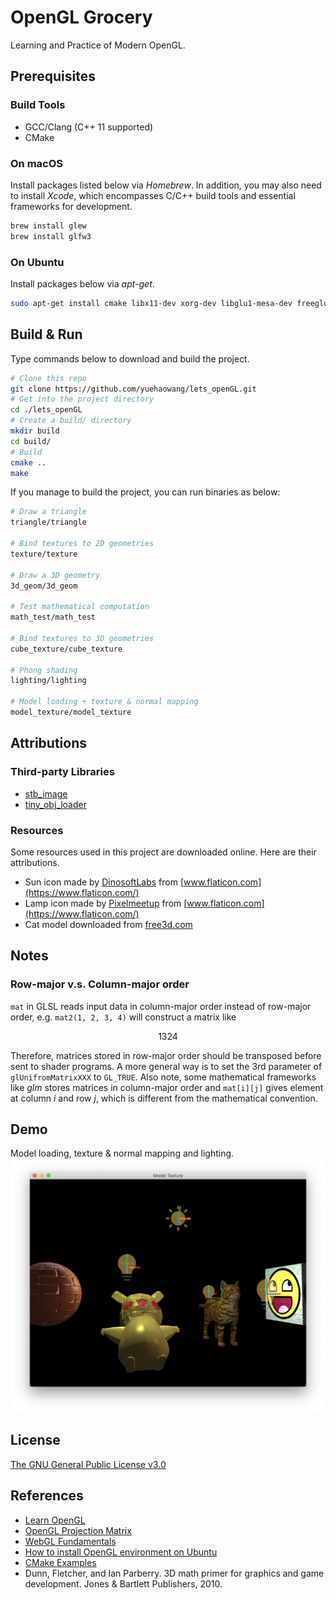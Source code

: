 # OpenGL Grocery

Learning and Practice of Modern OpenGL.


## Prerequisites

### Build Tools

- GCC/Clang (C++ 11 supported)
- CMake

### On macOS

Install packages listed below via *Homebrew*. In addition, you may also need to install *Xcode*, which encompasses C/C++ build tools and essential frameworks for development.

```bash
brew install glew
brew install glfw3
```

### On Ubuntu

Install packages below via *apt-get*.

```bash
sudo apt-get install cmake libx11-dev xorg-dev libglu1-mesa-dev freeglut3-dev libglew1.5 libglew1.5-dev libglu1-mesa libglu1-mesa-dev libgl1-mesa-glx libgl1-mesa-dev libglfw3-dev
```


## Build & Run

Type commands below to download and build the project.

```bash
# Clone this repo
git clone https://github.com/yuehaowang/lets_openGL.git
# Get into the project directory
cd ./lets_openGL
# Create a build/ directory
mkdir build
cd build/
# Build
cmake ..
make
```

If you manage to build the project, you can run binaries as below:

```bash
# Draw a triangle
triangle/triangle

# Bind textures to 2D geometries
texture/texture

# Draw a 3D geometry
3d_geom/3d_geom

# Test mathematical computation
math_test/math_test

# Bind textures to 3D geometries
cube_texture/cube_texture

# Phong shading
lighting/lighting

# Model loading + texture & normal mapping
model_texture/model_texture

```


## Attributions

### Third-party Libraries

- [stb_image](https://github.com/nothings/stb)
- [tiny_obj_loader](https://github.com/tinyobjloader/tinyobjloader)

### Resources

Some resources used in this project are downloaded online. Here are their attributions.

- Sun icon made by [DinosoftLabs](https://www.flaticon.com/authors/dinosoftlabs) from [www.flaticon.com](https://www.flaticon.com/)
- Lamp icon made by [Pixelmeetup](https://www.flaticon.com/authors/pixelmeetup) from [www.flaticon.com](https://www.flaticon.com/)</a>
- Cat model downloaded from [free3d.com](https://free3d.com/3d-model/cat-v1--522281.html)


## Notes

### Row-major v.s. Column-major order

`mat` in GLSL reads input data in column-major order instead of row-major order, e.g. `mat2(1, 2, 3, 4)` will construct a matrix like

```math
1  3
2  4
```

Therefore, matrices stored in row-major order should be transposed before sent to shader programs. A more general way is to set the 3rd parameter of `glUnifromMatrixXXX` to `GL_TRUE`. Also note, some mathematical frameworks like *glm* stores matrices in column-major order and `mat[i][j]` gives element at column *i* and row *j*, which is different from the mathematical convention.


## Demo

Model loading, texture & normal mapping and lighting.
![Model Texture](README.assets/model_texture.png)


## License

[The GNU General Public License v3.0](https://www.gnu.org/licenses/gpl-3.0.en.html)


## References

- [Learn OpenGL](https://learnopengl.com/)
- [OpenGL Projection Matrix](http://www.songho.ca/opengl/gl_projectionmatrix.html)
- [WebGL Fundamentals](https://webglfundamentals.org/)
- [How to install OpenGL environment on Ubuntu](https://medium.com/@Plimsky/how-to-install-a-opengl-environment-on-ubuntu-e3918cf5ab6c)
- [CMake Examples](http://ttroy50.github.io/cmake-examples/)
- Dunn, Fletcher, and Ian Parberry. 3D math primer for graphics and game development. Jones & Bartlett Publishers, 2010.
